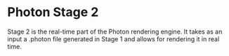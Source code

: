 # Photon Stage 2

Stage 2 is the real-time part of the Photon rendering engine. It takes as an input a .photon file generated in Stage 1 and allows for rendering it in real time.
